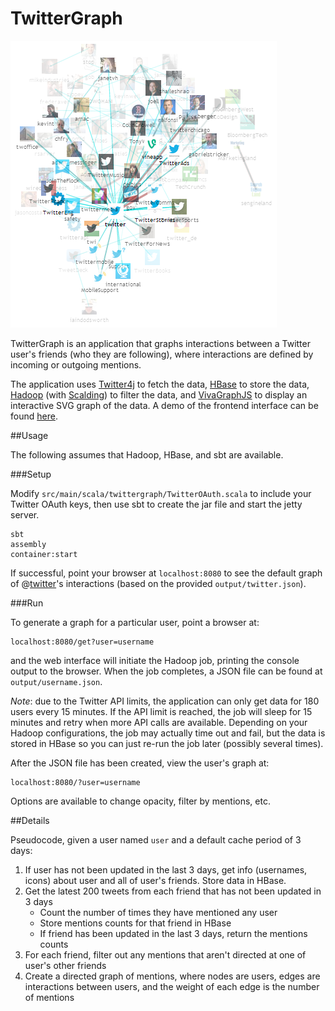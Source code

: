 TwitterGraph
============

![TwitterGraph for @twitter](twittergraph.png)

TwitterGraph is an application that graphs interactions between a Twitter user's 
friends (who they are following), where interactions are defined by incoming or 
outgoing mentions.

The application uses [Twitter4j][1] to fetch the data, [HBase][2] to store the 
data, [Hadoop][3] (with [Scalding][4]) to filter the data, and [VivaGraphJS][5] 
to display an interactive SVG graph of the data. A demo of the frontend interface 
can be found [here](http://ee.walfas.org/twittergraph).

##Usage

The following assumes that Hadoop, HBase, and sbt are available.

###Setup

Modify `src/main/scala/twittergraph/TwitterOAuth.scala` to include your Twitter 
OAuth keys, then use sbt to create the jar file and start the jetty server.

	sbt
	assembly
	container:start

If successful, point your browser at `localhost:8080` to see the default graph 
of @[twitter](http://twitter.com/twitter)'s interactions (based on the provided 
`output/twitter.json`).

###Run

To generate a graph for a particular user, point a browser at:

	localhost:8080/get?user=username

and the web interface will initiate the Hadoop job, printing the console output 
to the browser. When the job completes, a JSON file can be found at 
`output/username.json`. 

_Note_: due to the Twitter API limits, the application can only get data for 
180 users every 15 minutes. If the API limit is reached, the job will sleep 
for 15 minutes and retry when more API calls are available. Depending on your 
Hadoop configurations, the job may actually time out and fail, but the data is 
stored in HBase so you can just re-run the job later (possibly several times).

After the JSON file has been created, view the user's graph at:

	localhost:8080/?user=username

Options are available to change opacity, filter by mentions, etc.

##Details

Pseudocode, given a user named `user` and a default cache period of 3 days:

1. If user has not been updated in the last 3 days, get info (usernames, icons) 
	about user and all of user's friends. Store data in HBase.
2. Get the latest 200 tweets from each friend that has not been updated in 3 days
	* Count the number of times they have mentioned any user
	* Store mentions counts for that friend in HBase
	* If friend has been updated in the last 3 days, return the mentions counts
3. For each friend, filter out any mentions that aren't directed at one of 
	user's other friends
4. Create a directed graph of mentions, where nodes are users, edges are 
	interactions between users, and the weight of each edge is the number of 
	mentions

<!--Footnotes-->
[1]: http://twitter4j.org/en
[2]: http://hbase.apache.org/
[3]: http://hadoop.apache.org/
[4]: https://github.com/twitter/scalding
[5]: https://github.com/anvaka/VivaGraphJS

